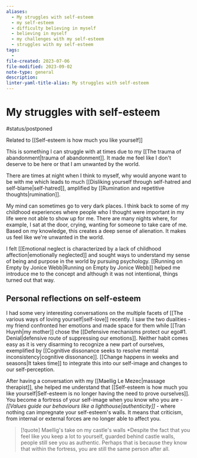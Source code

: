 ```yaml
---
aliases:
  - My struggles with self-esteem
  - my self-esteem
  - difficulty believing in myself
  - believing in myself
  - my challenges with my self-esteem
  - struggles with my self-esteem
tags:
  - 
file-created: 2023-07-06
file-modified: 2023-09-02
note-type: general
description: 
linter-yaml-title-alias: My struggles with self-esteem
---
```


# My struggles with self-esteem

#status/postponed

Related to [[Self-esteem is how much you like yourself]]

This is something I can struggle with at times due to my [[The trauma of abandonment|trauma of abandonment]]. It made me feel like I don't deserve to be here or that I am unwanted by the world.

There are times at night when I think to myself, why would anyone want to be with me which leads to much [[Disliking yourself through self-hatred and self-blame|self-hatred]], amplified by [[Rumination and repetitive thoughts|rumination]].

My mind can sometimes go to very dark places. I think back to some of my childhood experiences where people who I thought were important in my life were not able to show up for me. There are many nights where, for example, I sat at the door, crying, wanting for someone to take care of me. Based on my knowledge, this creates a deep sense of alienation. It makes us feel like we're unwanted in the world.

I felt [[Emotional neglect is characterized by a lack of childhood affection|emotionally neglected]] and sought ways to understand my sense of being and purpose in the world by pursuing psychology. [[Running on Empty by Jonice Webb|Running on Empty by Jonice Webb]] helped me introduce me to the concept and although it was not intentional, things turned out that way.

## Personal reflections on self-esteem

I had some very interesting conversations on the multiple facets of [[The various ways of loving yourself|self-love]] recently. I saw the two dualities - my friend confronted her emotions and made space for them while [[Tran Huynh|my mother]] chose the [[Defensive mechanisms protect our ego#1. Denial|defensive route of suppressing our emotions]]. Neither habit comes easy as it is very disarming to recognize a new part of ourselves, exemplified by [[Cognitive dissonance seeks to resolve mental inconsistency|cognitive dissonance]]. [[Change happens in weeks and seasons|It takes time]] to integrate this into our self-image and changes to our self-perception.

After having a conversation with my [[Maellig Le Mezec|massage therapist]], she helped me understand that [[Self-esteem is how much you like yourself|Self-esteem is no longer having the need to prove ourselves]]. You become a fortress of your self-image when you know who you are - *[[Values guide our behaviours like a lighthouse|authenticity]]* - where nothing can impregnate your self-esteem's walls. It means that criticism, from internal or external forces are no longer able to affect you.

> [!quote] Maellig's take on my castle's walls
> *Despite the fact that you feel like you keep a lot to yourself, guarded behind castle walls, people still see you as authentic. Perhaps that is because they know that within the fortress, you are still the same person after all.
